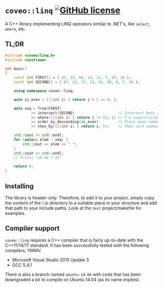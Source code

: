 # `coveo::linq` [![GitHub license](https://img.shields.io/badge/license-Apache%202-blue.svg)](https://raw.githubusercontent.com/coveo/linq/master/LICENSE)
A C++ library implementing LINQ operators similar to .NET's, like `select`, `where`, etc.

## TL;DR
```c++
#include <coveo/linq.h>
#include <iostream>

int main()
{
    const int FIRST[] = { 42, 23, 66, 13, 11, 7, 24, 10 };
    const int SECOND[] = { 67, 22, 13, 23, 41, 66, 6, 7, 10 };

    using namespace coveo::linq;

    auto is_even = [](int i) { return i % 2 == 0; };

    auto seq = from(FIRST)
            >> intersect(SECOND)                    // Intersect both arrays
            >> where([](int i) { return i != 13; }) // I'm supersticious, remove 13
            >> order_by_descending(is_even)         // Place even numbers first
            >> then_by([](int i) { return i; });    // Then sort numbers ascending

    std::cout << std::endl;
    for (auto&& elem : seq) {
        std::cout << elem << " ";
    }
    std::cout << std::endl;
    // Prints "10 66 7 23"

    return 0;
}
```

## Installing
The library is header-only. Therefore, to add it to your project, simply copy the content of the `lib` directory to a suitable place in your structure and add that path to your include paths. Look at the `test` project/makefile for examples.

## Compiler support
`coveo::linq` requires a C++ compiler that is fairly up-to-date with the C++11/14/17 standard. It has been successfully tested with the following compilers; YMMV.

* Microsoft Visual Studio 2015 Update 3
* GCC 5.4.1

There is also a branch named `ubuntu-14-04` with code that has been downgraded a bit to compile on Ubuntu 14.04 (as its name implies).
